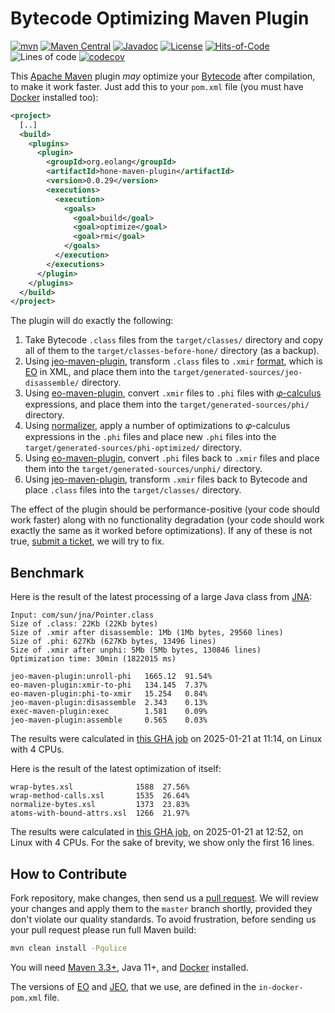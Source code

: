 # Bytecode Optimizing Maven Plugin

[![mvn](https://github.com/objectionary/hone-maven-plugin/actions/workflows/mvn.yml/badge.svg)](https://github.com/objectionary/hone-maven-plugin/actions/workflows/mvn.yml)
[![Maven Central](https://img.shields.io/maven-central/v/org.eolang/hone-maven-plugin.svg)](https://maven-badges.herokuapp.com/maven-central/org.eolang/hone-maven-plugin)
[![Javadoc](http://www.javadoc.io/badge/org.eolang/hone-maven-plugin.svg)](http://www.javadoc.io/doc/org.eolang/hone-maven-plugin)
[![License](https://img.shields.io/badge/license-MIT-green.svg)](LICENSE.txt)
[![Hits-of-Code](https://hitsofcode.com/github/objectionary/hone-maven-plugin?branch=master&label=Hits-of-Code)](https://hitsofcode.com/github/objectionary/hone-maven-plugin/view?branch=master&label=Hits-of-Code)
![Lines of code](https://sloc.xyz/github/objectionary/hone-maven-plugin)
[![codecov](https://codecov.io/gh/objectionary/hone-maven-plugin/branch/master/graph/badge.svg)](https://codecov.io/gh/objectionary/hone-maven-plugin)

This [Apache Maven](https://maven.apache.org/) plugin _may_ optimize
your [Bytecode][bytecode]
after compilation, to make it work faster.
Just add this to your `pom.xml` file
(you must have [Docker](https://docs.docker.com/engine/install/) installed too):

```xml
<project>
  [..]
  <build>
    <plugins>
      <plugin>
        <groupId>org.eolang</groupId>
        <artifactId>hone-maven-plugin</artifactId>
        <version>0.0.29</version>
        <executions>
          <execution>
            <goals>
              <goal>build</goal>
              <goal>optimize</goal>
              <goal>rmi</goal>
            </goals>
          </execution>
        </executions>
      </plugin>
    </plugins>
  </build>
</project>
```

The plugin will do exactly the following:

1. Take Bytecode `.class` files from the `target/classes/` directory and copy
all of them to the `target/classes-before-hone/` directory (as a backup).
1. Using [jeo-maven-plugin](https://github.com/objectionary/jeo-maven-plugin),
transform `.class` files to
`.xmir` [format](https://news.eolang.org/2022-11-25-xmir-guide.html),
which is [EO](https://www.eolang.org) in XML, and place them into
the `target/generated-sources/jeo-disassemble/` directory.
1. Using [eo-maven-plugin](https://github.com/objectionary/eo/eo-maven-plugin),
convert `.xmir` files to `.phi` files
with [𝜑-calculus](https://arxiv.org/abs/2111.13384) expressions,
and place them into the `target/generated-sources/phi/` directory.
1. Using [normalizer](https://github.com/objectionary/normalizer),
apply a number of optimizations to 𝜑-calculus expressions in the `.phi` files
and place new `.phi` files into
the `target/generated-sources/phi-optimized/` directory.
1. Using [eo-maven-plugin](https://github.com/objectionary/eo/eo-maven-plugin),
convert `.phi` files back to `.xmir` files and
place them into the `target/generated-sources/unphi/` directory.
1. Using [jeo-maven-plugin](https://github.com/objectionary/jeo-maven-plugin),
transform `.xmir` files back to Bytecode and place `.class` files into
the `target/classes/` directory.

The effect of the plugin should be performance-positive (your code should
work faster) along with no functionality degradation (your code should work
exactly the same as it worked before optimizations). If any of these
is not true,
[submit a ticket](https://github.com/objectionary/hone-maven-plugin/issues),
we will try to fix.

## Benchmark

Here is the result of the latest processing of a large Java class
from [JNA](https://github.com/java-native-access/jna):

<!-- benchmark_begin -->
```text
Input: com/sun/jna/Pointer.class
Size of .class: 22Kb (22Kb bytes)
Size of .xmir after disassemble: 1Mb (1Mb bytes, 29560 lines)
Size of .phi: 627Kb (627Kb bytes, 13496 lines)
Size of .xmir after unphi: 5Mb (5Mb bytes, 130846 lines)
Optimization time: 30min (1822015 ms)

jeo-maven-plugin:unroll-phi   1665.12  91.54%
eo-maven-plugin:xmir-to-phi   134.145  7.37%
eo-maven-plugin:phi-to-xmir   15.254   0.84%
jeo-maven-plugin:disassemble  2.343    0.13%
exec-maven-plugin:exec        1.581    0.09%
jeo-maven-plugin:assemble     0.565    0.03%
```

The results were calculated in [this GHA job][benchmark-gha]
on 2025-01-21 at 11:14,
on Linux with 4 CPUs.
<!-- benchmark_end -->

Here is the result of the latest optimization of itself:

<!-- self_benchmark_begin -->
```text
wrap-bytes.xsl              1588  27.56%
wrap-method-calls.xsl       1535  26.64%
normalize-bytes.xsl         1373  23.83%
atoms-with-bound-attrs.xsl  1266  21.97%
```

The results were calculated in [this GHA job][self-benchmark-gha],
on 2025-01-21 at 12:52,
on Linux with 4 CPUs.
For the sake of brevity, we show only the first 16 lines.
<!-- self_benchmark_end -->

## How to Contribute

Fork repository, make changes, then send us
a [pull request][guidelines].
We will review your changes and apply them to the `master` branch shortly,
provided they don't violate our quality standards. To avoid frustration,
before sending us your pull request please run full Maven build:

```bash
mvn clean install -Pqulice
```

You will need [Maven 3.3+](https://maven.apache.org), Java 11+,
and [Docker](https://docs.docker.com/engine/install/) installed.

The versions of [EO] and
[JEO](https://github.com/objectionary/jeo-maven-plugin),
that we use, are defined in the `in-docker-pom.xml` file.

[EO]: https://github.com/objectionary/eo
[benchmark-gha]: https://github.com/objectionary/hone-maven-plugin/actions/runs/12885223408
[bytecode]: https://en.wikipedia.org/wiki/Java_bytecode
[guidelines]: https://www.yegor256.com/2014/04/15/github-guidelines.html
[self-benchmark-gha]: https://github.com/objectionary/hone-maven-plugin/actions/runs/12887187268
